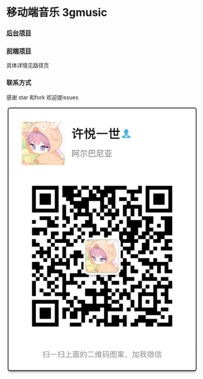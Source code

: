# 移动端音乐 3gmusic
### [后台项目](https://github.com/xshthebat/3g-music/tree/master/appmusic)
### [前端项目](https://github.com/xshthebat/3g-music/tree/master/music)
具体详情见路径页

### 联系方式 
感谢 star 和fork 欢迎提issues

![image](https://github.com/xshthebat/gitimg/blob/master/weixin.jpg)